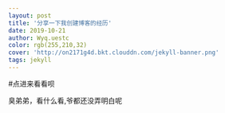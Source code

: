 ```yaml
---
layout: post
title: '分享一下我创建博客的经历'
date: 2019-10-21
author: Wyq.uestc
color: rgb(255,210,32)
cover: 'http://on2171g4d.bkt.clouddn.com/jekyll-banner.png'
tags: jekyll
---
```



#点进来看看呗
  
    
      
        
          
            
              
                
                  
                    
                      
                        
                          
                           
臭弟弟，看什么看,爷都还没弄明白呢
